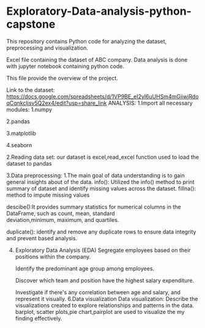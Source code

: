 # Exploratory-Data-analysis-python-capstone
This repository contains Python code for analyzing the dataset, preprocessing and visualization.


Excel file containing the dataset of ABC company.
Data analysis is done with jupyter notebook containing python code.


This file provide the overview of the project.

Link to the dataset:
https://docs.google.com/spreadsheets/d/1VP9BE_eI2yl6uUHSm4mGiiwjRdoqCqnkcIjsv5Q2ex4/edit?usp=share_link
ANALYSIS:
1.Import all necessary modules:
1.numpy

2.pandas

3.matplotlib

4.seaborn

2.Reading data set:
our dataset is excel,read_excel function used to load the dataset to pandas

3.Data preprocessing:
1.The main goal of data understanding is to gain general insights about of the data.
info(): Utilized the info() method to  print summary of dataset and identify missing values across
the dataset.
fillna(): method to impute missing values

descibe():It provides summary statistics for numerical columns in the DataFrame, such as count,
mean, standard   
deviation,minimum, maximum, and quartiles.

duplicate(): identify and remove any duplicate rows to ensure data integrity and prevent 
based analysis. 

4. Exploratory Data Analysis (EDA)
     Segregate employees based on their positions within the company.
  
     Identify the predominant age group among employees. 
  
    Discover which team and position have the highest salary expenditure.
  
    Investigate if there's any correlation between age and salary, and represent it visually.
6.Data visualization
   Data visualization: Describe the visualizations created to explore relationships and patterns in the data.
   barplot, scatter plots,pie chart,pairplot are used to visualize the my finding effectively.
